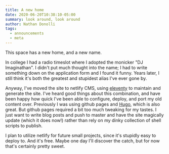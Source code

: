 ```yaml
---
title: A new home
date: 2020-06-20T10:38:10-05:00
summary: look around, look around
author: Nathan Donolli
tags:
  - announcements
  - meta
---
```


This space has a new home, and a new name.

In college I had a radio timeslot where I adopted the monicker "DJ Imaginathan".  I didn't put much thought into the name; I had to write something down on the application form and I found it funny.  Years later, I still think it's both the greatest and stupidest alias I've ever gone by.

Anyway, I've moved the site to netlify CMS, using [eleventy](https://www.11ty.dev/) to maintain and generate the site.  I've heard good things about this combination, and have been happy how quick I've been able to configure, deploy, and port my old content over.  Previously I was using github pages and [Hugo](https://gohugo.io/), which is also great.  But github pages required a bit too much tweaking for my tastes.  I just want to write blog posts and push to master and have the site magically update (which it does now!) rather than rely on my dinky collection of shell scripts to publish.

I plan to utilize netlify for future small projects, since it's stupidly easy to deploy to.  And it's free.  Maybe one day I'll discover the catch, but for now that's certainly pretty sweet. 